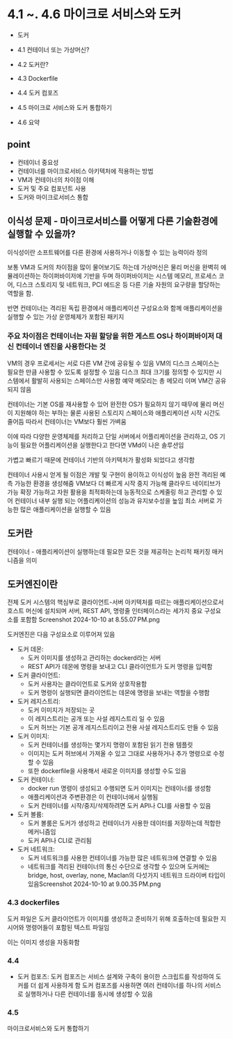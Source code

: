 
#  4.1 ~. 4.6 마이크로 서비스와 도커

- 도커


- 4.1 컨테이너 또는 가상머신?

- 4.2 도커란?

- 4.3 Dockerfile

- 4.4 도커 컴포즈

- 4.5 마이크로 서비스와 도커 통합하기

- 4.6 요약


## point
- 컨테이너 중요성
- 컨테이너를 마이크로서비스 아키텍처에 적용하는 방법
- VM과 컨테이너의 차이점 이해
- 도커 및 주요 컴포넌트 사용
- 도커와 마이크로서비스 통합



## 이식성 문제 - 마이크로서비스를 어떻게 다른 기술환경에 실행할 수 있을까?

이식성이란 소프트웨어를 다른 환경에 사용하거나 이동할 수 있는 능력이라 정의

보통 VM과 도커의 차이점을 많이 물어보기도 하는데
가상머신은 물리 머신을 완벽히 에뮬레이션하는 하이퍼바이저에 기반을 두며
하이퍼바이저는 시스템 메모리, 프로세스 코어, 디스크 스토리지 및 네트워크, PCI 에드온 등 다른 기술 자원의 요구량을 할당하는 역할을 함.

반면 컨테이너는 격리된 독립 환경에서 애플리케이션 구성요소와 함께 애플리케이션을 실행할 수 있는 가상 운영체제가 포함된 패키지


### 주요 차이점은 컨테이너는 자원 할당을 위한 게스트 OS나 하이퍼바이저 대신 컨테이너 엔진을 사용한다는 것

VM의 경우
프로세서는 서로 다른 VM 간에 공유될 수 있음
VM의 디스크 스페이스는 필요한 만큼 사용할 수 있도록 설정할 수 있음
디스크 최대 크기를 정의할 수 있지만 시스템에서 활발히 사용되는 스페이스만  사용함
예약 메모리는 총 메모리 이며 VM간 공유되지 않음


컨테이너는 기본 OS를 재사용할 수 있어
완전한 OS가 필요하지 않기 때무에 물리 머신이 지원해야 하는 부하는 물론 사용된 스토리지 스페이스와 애플리케이션 시작 시간도 줄어듬
따라서 컨테이너는 VM보다 훨씬 가벼움

이에 따라 다양한 운영체제를 처리하고 단일 서버에서 어플리케이션을 관리하고, OS 기능이 필요한 어플리케이션을 실행한다고 한다면 VMd이 나은 솔루션임

가볍고 빠르기 때문에 컨테이너 기반의 아키텍처가 활성화 되었다고 생각함

컨테이너 사용시 얻게 될 이점은
개발 및 구현이 용이하고 이식성이 높음
완전 격리된 예측 가능한 환경을 생성해줌
VM보다 더 빠르게 시작 중지 가능해 클라우드 네이티브가 가능
확장 가능하고 자원 활용을 최적화하는데 능동적으로 스케줄링 하고 관리할 수 있어 컨테이너 내부 실행 되는 어플리케이션의 성능과 유지보수성을 높임
최소 서버로 가능한 많은 애플리케이션을 실행할 수 있음



## 도커란
컨테이너 - 애플리케이션이 실행하는데 필요한 모든 것을 제공하는 논리적 패키징 매커니즘을 의미


## 도커엔진이란
전체 도커 시스템의 핵심부로
클라이언트-서버 아키텍처를 따르는 애플리케이션으로서 호스트 머신에 설치되며 서버, REST API, 명령줄 인터페이스라는 세가지 중요 구성요소를 포함함
Screenshot 2024-10-10 at 8.55.07 PM.png


도커엔진은 다음 구성요소로 이루어져 있음

- 도커 데몬:
  - 도커 이미지를 생성하고 관리하는 dockerd라는 서버
  - REST API가 데몬에 명령을 보내고 CLI 클라이언트가 도커 명령을 입력함
- 도커 클라이언트:
  - 도커 사용자는 클라이언트로 도커와 상호작용함
  - 도커 명령이 실행되면 클라이언트는 데몬에 명령을 보내는 역할을 수행함
- 도커 레지스트리:
  - 도커 이미지가 저장되는 곳
  - 이 레지스트리는 공개 또는 사설 레지스트리 일 수 있음
  - 도커 허브는 기본 공개 레지스트리이고 전용 사설 레지스트리도 만들 수 있음
- 도커 이미지:
  - 도커 컨테이너를 생성하는 몇가지 명령이 포함된 읽기 전용 템플릿
  - 이미지는 도커 허브에서 가져올 수 있고 그대로 사용하거나 추가 명령으로 수정할 수 있음
  - 또한 dockerfile을 사용해서 새로운 이미지를 생성할 수도 있음
- 도커 컨테이너:
  - docker run 명령이 생성되고 수행되면 도커 이미지는 컨테이너를 생성함
  - 애플리케이션과 주변환경은 이 컨테이너에서 실행됨
  - 도커 컨테이너를 시작/중지/삭제하려면 도커 API나 CLI를 사용할 수 있음
- 도커 볼륨:
  - 도커 볼룸은 도커가 생성하고 컨테이너가 사용한 데이터를 저장하는데 적합한 메커니즘임
  - 도커 API나 CLI로 관리됨
- 도커 네트워크:
  - 도커 네트워크를 사용한 컨테이너를 가능한 많은 네트워크에 연결할 수 있음
  - 네트워크를 격리된 컨테이너의 통신 수단으로 생각할 수 있으며 도커에는 bridge, host, overlay, none, Maclan의 다섯가지 네트워크 드라이버 타입이 있음Screenshot 2024-10-10 at 9.00.35 PM.png




### 4.3 dockerfiles

도커 파일은 도커 클라이언트가 이미지를 생성하고 준비하기 위해 호출하는데 필요한 지시어와 명령어들이 포함된 텍스트 파일임

이는 이미지 생성을 자동화함

### 4.4
- 도커 컴포즈:
도커 컴포즈는  서비스 설계와 구축이 용이한 스크립트를 작성하여
도커를 더 쉽게 사용하게 함
도커 컴포즈를 사용하면 여러 컨테이너를 하나의 서비스로 실행하거나 다른 컨테이너를 동시에 생성할 수 있음


### 4.5
마이크로서비스와 도커 통합하기

